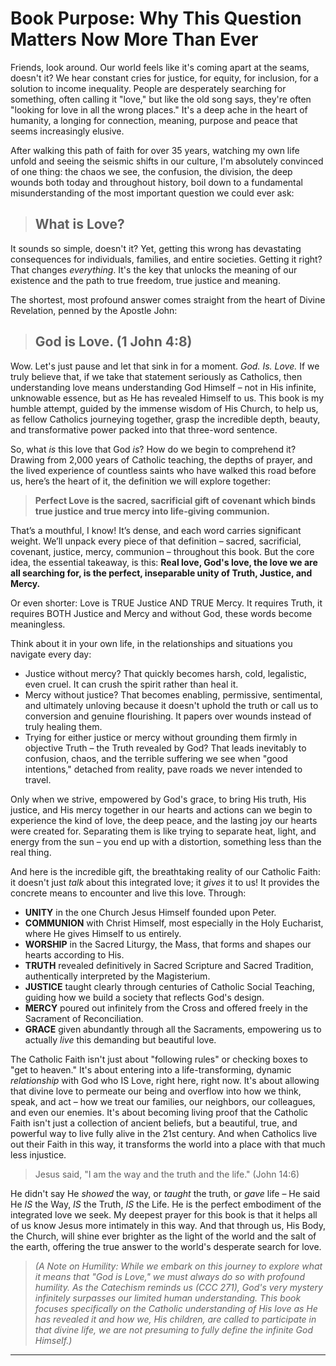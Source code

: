 # Book Purpose: Why This Question Matters Now More Than Ever

Friends, look around. Our world feels like it's coming apart at the seams, doesn't it? We hear constant cries for justice, for equity, for inclusion, for a solution to income inequality. People are desperately searching for something, often calling it "love," but like the old song says, they're often "looking for love in all the wrong places." It's a deep ache in the heart of humanity, a longing for connection, meaning, purpose and peace that seems increasingly elusive.

After walking this path of faith for over 35 years, watching my own life unfold and seeing the seismic shifts in our culture, I'm absolutely convinced of one thing: the chaos we see, the confusion, the division, the deep wounds both today and throughout history, boil down to a fundamental misunderstanding of the most important question we could ever ask:

> ## **What is Love?**

It sounds so simple, doesn't it? Yet, getting this wrong has devastating consequences for individuals, families, and entire societies. Getting it right? That changes _everything_. It's the key that unlocks the meaning of our existence and the path to true freedom, true justice and meaning.

The shortest, most profound answer comes straight from the heart of Divine Revelation, penned by the Apostle John:

> ## **God is Love.** (1 John 4:8)

Wow. Let's just pause and let that sink in for a moment. _God. Is. Love._ If we truly believe that, if we take that statement seriously as Catholics, then understanding love means understanding God Himself – not in His infinite, unknowable essence, but as He has revealed Himself to us. This book is my humble attempt, guided by the immense wisdom of His Church, to help us, as fellow Catholics journeying together, grasp the incredible depth, beauty, and transformative power packed into that three-word sentence.

So, what _is_ this love that God _is_? How do we begin to comprehend it? Drawing from 2,000 years of Catholic teaching, the depths of prayer, and the lived experience of countless saints who have walked this road before us, here’s the heart of it, the definition we will explore together:

> **Perfect Love is the sacred, sacrificial gift of covenant which binds true justice and true mercy into life-giving communion.**

That’s a mouthful, I know! It’s dense, and each word carries significant weight. We’ll unpack every piece of that definition – sacred, sacrificial, covenant, justice, mercy, communion – throughout this book. But the core idea, the essential takeaway, is this: **Real love, God's love, the love we are all searching for, is the perfect, inseparable unity of Truth, Justice, and Mercy.**

Or even shorter: Love is TRUE Justice AND TRUE Mercy. It requires Truth, it requires BOTH Justice and Mercy and without God, these words become meaningless.

Think about it in your own life, in the relationships and situations you navigate every day:

*   Justice without mercy? That quickly becomes harsh, cold, legalistic, even cruel. It can crush the spirit rather than heal it.
*   Mercy without justice? That becomes enabling, permissive, sentimental, and ultimately unloving because it doesn't uphold the truth or call us to conversion and genuine flourishing. It papers over wounds instead of truly healing them.
*   Trying for either justice or mercy without grounding them firmly in objective Truth – the Truth revealed by God? That leads inevitably to confusion, chaos, and the terrible suffering we see when "good intentions," detached from reality, pave roads we never intended to travel.

Only when we strive, empowered by God's grace, to bring His truth, His justice, and His mercy together in our hearts and actions can we begin to experience the kind of love, the deep peace, and the lasting joy our hearts were created for. Separating them is like trying to separate heat, light, and energy from the sun – you end up with a distortion, something less than the real thing.

And here is the incredible gift, the breathtaking reality of our Catholic Faith: it doesn't just _talk_ about this integrated love; it _gives_ it to us! It provides the concrete means to encounter and live this love. Through:

*   **UNITY** in the one Church Jesus Himself founded upon Peter.
*   **COMMUNION** with Christ Himself, most especially in the Holy Eucharist, where He gives Himself to us entirely.
*   **WORSHIP** in the Sacred Liturgy, the Mass, that forms and shapes our hearts according to His.
*   **TRUTH** revealed definitively in Sacred Scripture and Sacred Tradition, authentically interpreted by the Magisterium.
*   **JUSTICE** taught clearly through centuries of Catholic Social Teaching, guiding how we build a society that reflects God's design.
*   **MERCY** poured out infinitely from the Cross and offered freely in the Sacrament of Reconciliation.
*   **GRACE** given abundantly through all the Sacraments, empowering us to actually _live_ this demanding but beautiful love.

The Catholic Faith isn't just about "following rules" or checking boxes to "get to heaven." It's about entering into a life-transforming, dynamic _relationship_ with God who IS Love, right here, right now. It's about allowing that divine love to permeate our being and overflow into how we think, speak, and act – how we treat our families, our neighbors, our colleagues, and even our enemies. It's about becoming living proof that the Catholic Faith isn't just a collection of ancient beliefs, but a beautiful, true, and powerful way to live fully alive in the 21st century. And when Catholics live out their Faith in this way, it transforms the world into a place with that much less injustice.

> Jesus said, "I am the way and the truth and the life." (John 14:6)

He didn't say He *showed* the way, or *taught* the truth, or *gave* life – He said He *IS* the Way, *IS* the Truth, *IS* the Life. He is the perfect embodiment of the integrated love we seek. My deepest prayer for this book is that it helps all of us know Jesus more intimately in this way. And that through us, His Body, the Church, will shine ever brighter as the light of the world and the salt of the earth, offering the true answer to the world's desperate search for love.

> _(A Note on Humility: While we embark on this journey to explore what it means that "God is Love," we must always do so with profound humility. As the Catechism reminds us (CCC 271), God's very mystery infinitely surpasses our limited human understanding. This book focuses specifically on the Catholic understanding of His love *as He has revealed it* and how we, His children, are called to participate in that divine life, we are not presuming to fully define the infinite God Himself.)_

---
